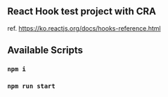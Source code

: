 ## React Hook test project with CRA
ref. https://ko.reactjs.org/docs/hooks-reference.html

## Available Scripts
### `npm i`
### `npm run start`
